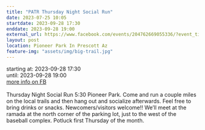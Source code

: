 ```yaml
---
title: "PATR Thursday Night Social Run"
date: 2023-07-25 10:05
startdate: 2023-09-28 17:30
enddate: 2023-09-28 19:00
external_url: https://www.facebook.com/events/204762669055336/?event_time_id=204762742388662
layout: post
location: Pioneer Park In Prescott Az
feature-img: "assets/img/big-trail.jpg"
---
```


starting at: 2023-09-28 17:30<br>until: 2023-09-28 19:00<br><a href="https://www.facebook.com/events/204762669055336/?event_time_id=204762742388662">more info on FB</a><br><br>Thursday Night Social Run 5&#58;30 Pioneer Park.  Come and run a couple miles on the local trails and then hang out and socialize afterwards.  Feel free to bring drinks or snacks. Newcomers/visitors welcome!!  We’ll meet at the ramada at the north corner of the parking lot, just to the west of the baseball complex.  Potluck first Thursday of the month.<br>
  <br>
  
